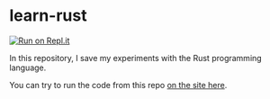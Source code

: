 # learn-rust

[![Run on Repl.it](https://repl.it/badge/github/faramozzayw/learn-rust)](https://repl.it/github/faramozzayw/learn-rust)

In this repository, I save my experiments with the Rust programming language.

You can try to run the code from this repo [on the site here](https://play.rust-lang.org/).